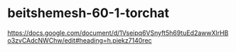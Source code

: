 # beitshemesh-60-1-torchat
https://docs.google.com/document/d/1Vseipq6VSnyft5h69tuEd2awwXlrHBo3zvCAdcNWChw/edit#heading=h.piekz7140rec
